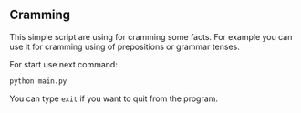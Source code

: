 ## Cramming
This simple script are using for cramming some facts. For example you can use it for cramming using of prepositions or grammar tenses.

For start use next command:
```bash
python main.py
```

You can type `exit` if you want to quit from the program.